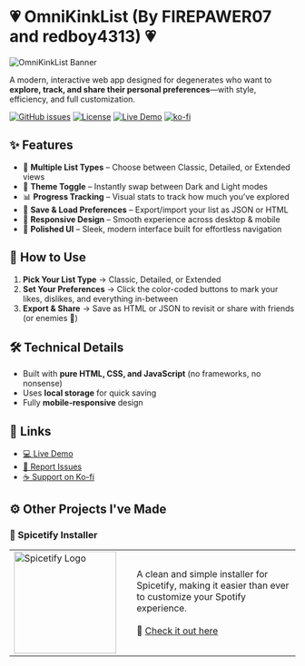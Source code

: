 # 💗 OmniKinkList (By FIREPAWER07 and redboy4313) 💗

![OmniKinkList Banner](https://i.imgur.com/qPC78QY.png)

A modern, interactive web app designed for degenerates who want to **explore, track, and share their personal preferences**—with style, efficiency, and full customization.  


[![GitHub issues](https://img.shields.io/github/issues/FIREPAWER07/OmniKinkList)](https://github.com/FIREPAWER07/OmniKinkList/issues)
[![License](https://img.shields.io/github/license/FIREPAWER07/OmniKinkList)](LICENSE)
[![Live Demo](https://img.shields.io/badge/For_Live_Demo-Click_Here-red)](https://firepawer07.github.io/OmniKinkList/)
[![ko-fi](https://ko-fi.com/img/githubbutton_sm.svg)](https://ko-fi.com/D1D31CKA7D)


## ✨ Features  

* 🎯 **Multiple List Types** – Choose between Classic, Detailed, or Extended views  
* 🌙 **Theme Toggle** – Instantly swap between Dark and Light modes  
* 📊 **Progress Tracking** – Visual stats to track how much you’ve explored  
* 💾 **Save & Load Preferences** – Export/import your list as JSON or HTML  
* 📱 **Responsive Design** – Smooth experience across desktop & mobile  
* 🎨 **Polished UI** – Sleek, modern interface built for effortless navigation  


## 🚀 How to Use  

1. **Pick Your List Type** → Classic, Detailed, or Extended  
2. **Set Your Preferences** → Click the color-coded buttons to mark your likes, dislikes, and everything in-between  
3. **Export & Share** → Save as HTML or JSON to revisit or share with friends (or enemies 👀)  

## 🛠️ Technical Details  

* Built with **pure HTML, CSS, and JavaScript** (no frameworks, no nonsense)  
* Uses **local storage** for quick saving  
* Fully **mobile-responsive** design  


## 🔗 Links  

* [💻 Live Demo](https://firepawer07.github.io/OmniKinkList/)  
* [🐞 Report Issues](https://github.com/FIREPAWER07/OmniKinkList/issues)  
* [☕ Support on Ko-fi](https://ko-fi.com/D1D31CKA7D)  


## ⚙️ Other Projects I've Made  

### 🎵 Spicetify Installer  

<table>
  <tr>
    <td width="200">
      <a href="https://github.com/FIREPAWER07/SpicetifyInstaller">
        <img src="https://i.imgur.com/UYvcaSa.png" alt="Spicetify Logo" width="180">
      </a>
    </td>
    <td>
      A clean and simple installer for Spicetify, making it easier than ever to customize your Spotify experience.  
      <br><br>
      🔗 <a href="https://github.com/FIREPAWER07/SpicetifyInstaller">Check it out here</a>
    </td>
  </tr>
</table>
